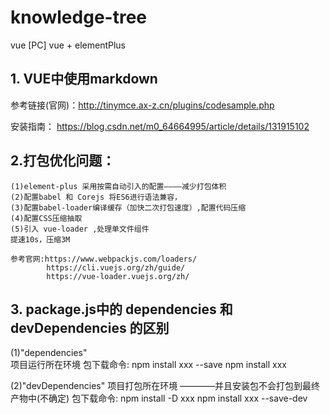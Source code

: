 # knowledge-tree
vue [PC]
vue + elementPlus

## 1. VUE中使用markdown
   参考链接(官网)：http://tinymce.ax-z.cn/plugins/codesample.php

   安装指南： https://blog.csdn.net/m0_64664995/article/details/131915102

## 2.打包优化问题：
    (1)element-plus 采用按需自动引入的配置————减少打包体积
    (2)配置babel 和 Corejs 将ES6进行语法兼容，
    (3)配置babel-loader编译缓存（加快二次打包速度）,配置代码压缩
    (4)配置CSS压缩抽取
    (5)引入 vue-loader ,处理单文件组件
    提速10s，压缩3M

    参考官网:https://www.webpackjs.com/loaders/
            https://cli.vuejs.org/zh/guide/
            https://vue-loader.vuejs.org/zh/

## 3. package.js中的 dependencies 和 devDependencies 的区别
   (1)"dependencies"   
      项目运行所在环境
      包下载命令:
         npm install xxx --save
         npm  install xxx

   (2)"devDependencies"
      项目打包所在环境 ————并且安装包不会打包到最终产物中(不确定)
      包下载命令:
         npm install -D   xxx 
         npm install  xxx --save-dev



